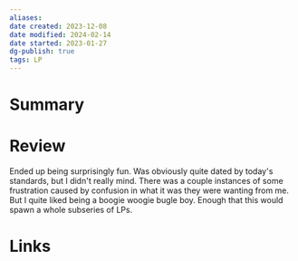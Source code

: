 ```yaml
---
aliases: 
date created: 2023-12-08
date modified: 2024-02-14
date started: 2023-01-27
dg-publish: true
tags: LP
---
```


# Summary

# Review

Ended up being surprisingly fun. Was obviously quite dated by today's standards, but I didn't really mind. There was a couple instances of some frustration caused by confusion in what it was they were wanting from me. But I quite liked being a boogie woogie bugle boy. Enough that this would spawn a whole subseries of LPs.

# Links
